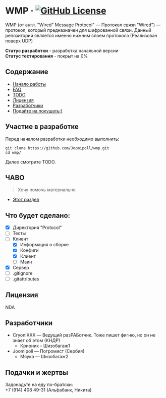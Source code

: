 # WMP &middot; [![GitHub License](https://img.shields.io/badge/license-NDA-blue.svg?style=flat-square)]()

WMP (от англ. "Wired" Message Protocol" — Протокол связи "Wired") — протокол, который предназначен для шифрованной связи. Данный репозиторий является именно нижним слоем протокола (Реализован поверх UDP)

**Статус разработки** - разработка начальной версии <br>
**Статус тестирования** - покрыт на 0%

## Содержание
<!-- - [Юсаге](#1) -->
- [Начало работы](#2)
- [FAQ](#3)
- [TODO](#4)
- [Лицензия](#5)
- [Разработчики](#6)
- [Подайте на покушать:)](#7)

<!-- ## <a name="1"> Юсаге</a> -->

## <a name="2">Участие в разработке</a>

Перед началом разработки необходимо выполнить:

```shell
git clone https://github.com/Joomipoll/wmp.git
cd wmp/
```

Далее смотрите TODO.

## <a name="3">ЧАВО</a>

> Хочу помочь материально

- [Этот раздел](#7)

## <a name="4">Что будет сделано:</a>

- [x] Директория "Protocol"
- [ ] Тесты
- [ ] Клиент
	- [x] Информация о сборке
 	- [x] Конфиги
  	- [x] Клиент
  	- [ ] Маин 
- [x] Сервер
- [ ] .gitignore
- [ ] .gitattributes       

## <a name="5">Лицензия</a>

NDA

<!-- [Чекни тута](LICENSE) -->

## <a name="6">Разработчики</a>

- CryoniXXX — Ведущий разРАБотчик. Тоже пишет фигню, но он ~~не~~ знает об этом (КНДР)
    - Крионих - Шизобагаж1
- Joomipoll — Погромист (Сербия)
    - Мяука — Шизобагаж2

<!-- Долой игры в кошки-мышки. Хоть в разработке научитесь не драться -->

## <a name="7">Подачки и жертвы</a>

Задонадьте на еду по-братски: <br>
+7 (914) 408 49-31 (Альфабанк, Никита)
